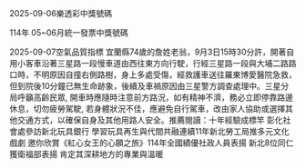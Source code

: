 
2025-09-06樂透彩中獎號碼

                                
114年 05~06月統一發票中獎號碼
                             
2025-09-07空氣品質指標
                              宜蘭縣74歲的詹姓老翁，9月3日15時30分許，開著自用小客車沿著三星路一段慢車道由西往東方向行駛，行經三星路一段與大埔二路路口時，不明原因自撞右側路樹，身上多處受傷，經救護車送往羅東博愛醫院急救，但到院後10分鐘已無生命跡象，後續及車禍原因由三星警方調查處理中。三星分局呼籲高齡民眾, 開車時應隨時注意前方路況，如有精神不濟，務必立即停靠路邊休息，切勿疲勞駕駛, 若身體狀況不佳，應避免自行駕車，改由家人協助或選擇其他交通方式，以確保自身及其他用路人安全。推薦閱讀：十年經驗成標竿 彰化社會處參訪新北玩具銀行 學習玩具再生與代間共融連續11年新北勞工局推多元文化戲劇 邀你欣賞《紅心女王的心願之旅》114年全國績優社政人員表揚 新北8位同仁獲衛福部表揚 肯定其深耕地方的專業與溫暖